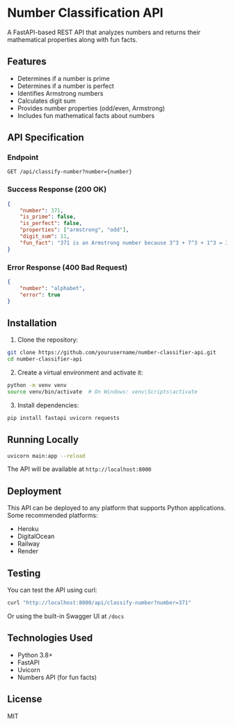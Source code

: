 # Number Classification API

A FastAPI-based REST API that analyzes numbers and returns their mathematical properties along with fun facts.

## Features

- Determines if a number is prime
- Determines if a number is perfect
- Identifies Armstrong numbers
- Calculates digit sum
- Provides number properties (odd/even, Armstrong)
- Includes fun mathematical facts about numbers

## API Specification

### Endpoint

```
GET /api/classify-number?number={number}
```

### Success Response (200 OK)

```json
{
    "number": 371,
    "is_prime": false,
    "is_perfect": false,
    "properties": ["armstrong", "odd"],
    "digit_sum": 11,
    "fun_fact": "371 is an Armstrong number because 3^3 + 7^3 + 1^3 = 371"
}
```

### Error Response (400 Bad Request)

```json
{
    "number": "alphabet",
    "error": true
}
```

## Installation

1. Clone the repository:
```bash
git clone https://github.com/yourusername/number-classifier-api.git
cd number-classifier-api
```

2. Create a virtual environment and activate it:
```bash
python -m venv venv
source venv/bin/activate  # On Windows: venv\Scripts\activate
```

3. Install dependencies:
```bash
pip install fastapi uvicorn requests
```

## Running Locally

```bash
uvicorn main:app --reload
```

The API will be available at `http://localhost:8000`

## Deployment

This API can be deployed to any platform that supports Python applications. Some recommended platforms:

- Heroku
- DigitalOcean
- Railway
- Render

## Testing

You can test the API using curl:

```bash
curl "http://localhost:8000/api/classify-number?number=371"
```

Or using the built-in Swagger UI at `/docs`

## Technologies Used

- Python 3.8+
- FastAPI
- Uvicorn
- Numbers API (for fun facts)

## License

MIT
